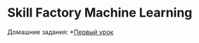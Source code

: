 # Skill Factory Machine Learning
Домашние задания:
*[Первый урок](https://github.com/aliv65/sfml/blob/master/HW_lesson_01/hw1-task.ipynb)
